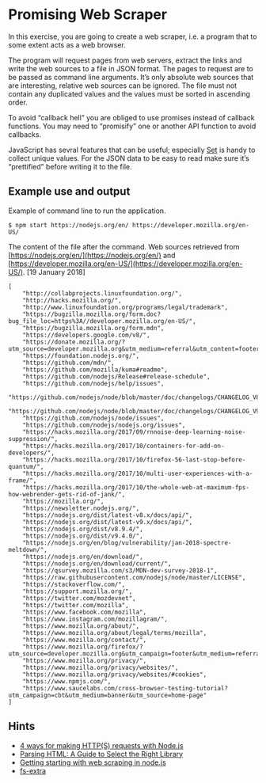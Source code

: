 # Promising Web Scraper

In this exercise, you are going to create a web scraper, i.e. a program that to some extent acts as a web browser.

The program will request pages from web servers, extract the links and write the web sources to a file in JSON format. The pages to request are to be passed as command line arguments. It’s only absolute web sources that are interesting, relative web sources can be ignored. The file must not contain any duplicated values and the values must be sorted in ascending order.

To avoid “callback hell” you are obliged to use promises instead of callback functions. You may need to “promisify” one or another API function to avoid callbacks.

JavaScript has sevral features that can be useful; especially [Set](https://developer.mozilla.org/en-US/docs/Web/JavaScript/Reference/Global_Objects/Set) is handy to collect unique values. For the JSON data to be easy to read make sure it’s “prettified” before writing it to the file.

## Example use and output

Example of command line to run the application.

```shell
$ npm start https://nodejs.org/en/ https://developer.mozilla.org/en-US/
```

The content of the file after the command. Web sources retrieved from [https://nodejs.org/en/](https://nodejs.org/en/) and [https://developer.mozilla.org/en-US/](https://developer.mozilla.org/en-US/). [19 January 2018]

```shell
[
    "http://collabprojects.linuxfoundation.org/",
    "http://hacks.mozilla.org/",
    "http://www.linuxfoundation.org/programs/legal/trademark",
    "https://bugzilla.mozilla.org/form.doc?bug_file_loc=https%3A//developer.mozilla.org/en-US/",
    "https://bugzilla.mozilla.org/form.mdn",
    "https://developers.google.com/v8/",
    "https://donate.mozilla.org/?utm_source=developer.mozilla.org&utm_medium=referral&utm_content=footer",
    "https://foundation.nodejs.org/",
    "https://github.com/mdn/",
    "https://github.com/mozilla/kuma#readme",
    "https://github.com/nodejs/Release#release-schedule",
    "https://github.com/nodejs/help/issues",
    "https://github.com/nodejs/node/blob/master/doc/changelogs/CHANGELOG_V8.md#8.9.4",
    "https://github.com/nodejs/node/blob/master/doc/changelogs/CHANGELOG_V9.md#9.4.0",
    "https://github.com/nodejs/node/issues",
    "https://github.com/nodejs/nodejs.org/issues",
    "https://hacks.mozilla.org/2017/09/rnnoise-deep-learning-noise-suppression/",
    "https://hacks.mozilla.org/2017/10/containers-for-add-on-developers/",
    "https://hacks.mozilla.org/2017/10/firefox-56-last-stop-before-quantum/",
    "https://hacks.mozilla.org/2017/10/multi-user-experiences-with-a-frame/",
    "https://hacks.mozilla.org/2017/10/the-whole-web-at-maximum-fps-how-webrender-gets-rid-of-jank/",
    "https://mozilla.org/",
    "https://newsletter.nodejs.org/",
    "https://nodejs.org/dist/latest-v8.x/docs/api/",
    "https://nodejs.org/dist/latest-v9.x/docs/api/",
    "https://nodejs.org/dist/v8.9.4/",
    "https://nodejs.org/dist/v9.4.0/",
    "https://nodejs.org/en/blog/vulnerability/jan-2018-spectre-meltdown/",
    "https://nodejs.org/en/download/",
    "https://nodejs.org/en/download/current/",
    "https://qsurvey.mozilla.com/s3/MDN-dev-survey-2018-1",
    "https://raw.githubusercontent.com/nodejs/node/master/LICENSE",
    "https://stackoverflow.com/",
    "https://support.mozilla.org/",
    "https://twitter.com/mozdevnet",
    "https://twitter.com/mozilla",
    "https://www.facebook.com/mozilla",
    "https://www.instagram.com/mozillagram/",
    "https://www.mozilla.org/about/",
    "https://www.mozilla.org/about/legal/terms/mozilla",
    "https://www.mozilla.org/contact/",
    "https://www.mozilla.org/firefox/?utm_source=developer.mozilla.org&utm_campaign=footer&utm_medium=referral",
    "https://www.mozilla.org/privacy/",
    "https://www.mozilla.org/privacy/websites/",
    "https://www.mozilla.org/privacy/websites/#cookies",
    "https://www.npmjs.com/",
    "https://www.saucelabs.com/cross-browser-testing-tutorial?utm_campaign=cbt&utm_medium=banner&utm_source=home-page"
]
```

## Hints

- [4 ways for making HTTP(S) requests with Node.js](https://codeburst.io/4-ways-for-making-http-s-requests-with-node-js-c524f999942d)
- [Parsing HTML: A Guide to Select the Right Library](https://tomassetti.me/parsing-html/#nodejs)
- [Getting starting with web scraping in node.js](https://scotch.io/tutorials/scraping-the-web-with-node-js)
- [fs-extra](https://www.npmjs.com/package/fs-extra)
